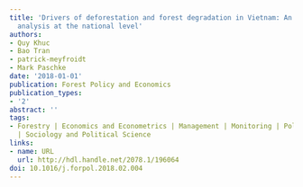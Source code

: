 ```yaml
---
title: 'Drivers of deforestation and forest degradation in Vietnam: An exploratory
  analysis at the national level'
authors:
- Quy Khuc
- Bao Tran
- patrick-meyfroidt
- Mark Paschke
date: '2018-01-01'
publication: Forest Policy and Economics
publication_types:
- '2'
abstract: ''
tags:
- Forestry | Economics and Econometrics | Management | Monitoring | Policy and Law
  | Sociology and Political Science
links:
- name: URL
  url: http://hdl.handle.net/2078.1/196064
doi: 10.1016/j.forpol.2018.02.004
---
```

